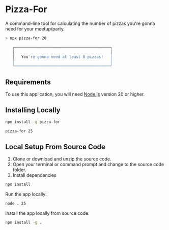 # Pizza-For

A command-line tool for calculating the number of pizzas you're gonna need for your meetup/party.

```sh
> npx pizza-for 20

   ╭──────────────────────────────────────────╮
   │                                          │
   │   You're gonna need at least 8 pizzas!   │
   │                                          │
   ╰──────────────────────────────────────────╯
```

## Requirements

To use this application, you will need [Node.js](https://nodejs.org/) version 20 or higher.

## Installing Locally

```sh
npm install -g pizza-for
```

```sh
pizza-for 25
```

## Local Setup From Source Code

1. Clone or download and unzip the source code.
2. Open your terminal or command prompt and change to the source code folder.
3. Install dependencies

```sh
npm install
```

Run the app locally:

```sh
node . 25
```

Install the app locally from source code:

```sh
npm install -g .
```
